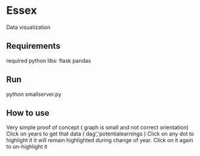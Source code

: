 # Essex
Data visualization 

## Requirements
required python libs:
flask
pandas

## Run
python smallserver.py

## How to use
Very simple proof of concept ( graph is small and not correct orientation)
Click on years to get that data ( dag','potentialearnings )
Click on any dot to highlight it it will remain highlighted during change of year. Click on it again to un-highlight it



